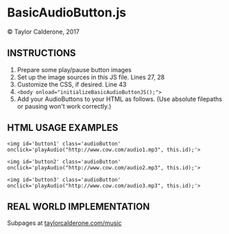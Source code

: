 # BasicAudioButton.js

© Taylor Calderone, 2017

## INSTRUCTIONS
1. Prepare some play/pause button images
2. Set up the image sources in this JS file. Lines 27, 28
3. Customize the CSS, if desired. Line 43
4. `<body onload="initializeBasicAudioButtonJS();">`
5. Add your AudioButtons to your HTML as follows. (Use absolute filepaths or pausing won't work correctly.)

## HTML USAGE EXAMPLES
`<img id='button1' class='audioButton' onclick='playAudio("http://www.cow.com/audio1.mp3", this.id);'>`

`<img id='button2' class='audioButton' onclick='playAudio("http://www.cow.com/audio2.mp3", this.id);'>`

`<img id='button3' class='audioButton' onclick='playAudio("http://www.cow.com/audio3.mp3", this.id);'>`

## REAL WORLD IMPLEMENTATION
Subpages at [taylorcalderone.com/music](www.taylorcalderone.com/music)
